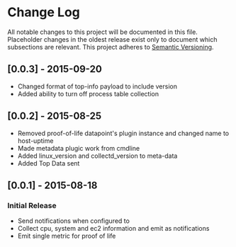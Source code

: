 # Change Log

All notable changes to this project will be documented in this file.
Placeholder changes in the oldest release exist only to document which
subsections are relevant.
This project adheres to [Semantic Versioning](http://semver.org/).

## [0.0.3] - 2015-09-20
- Changed format of top-info payload to include version
- Added ability to turn off process table collection

## [0.0.2] - 2015-08-25
- Removed proof-of-life datapoint's plugin instance and changed name to host-uptime
- Made metadata plugic work from cmdline
- Added linux_version and collectd_version to meta-data
- Added Top Data sent

## [0.0.1] - 2015-08-18

### Initial Release

- Send notifications when configured to
- Collect cpu, system and ec2 information and emit as notifications
- Emit single metric for proof of life

